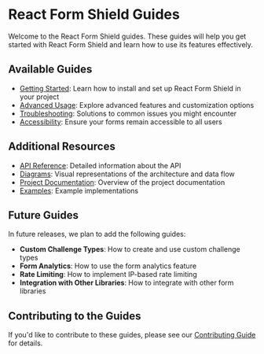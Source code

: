 # React Form Shield Guides

Welcome to the React Form Shield guides. These guides will help you get started with React Form Shield and learn how to use its features effectively.

## Available Guides

- [Getting Started](./getting-started.md): Learn how to install and set up React Form Shield in your project
- [Advanced Usage](./advanced-usage.md): Explore advanced features and customization options
- [Troubleshooting](./troubleshooting.md): Solutions to common issues you might encounter
- [Accessibility](./accessibility.md): Ensure your forms remain accessible to all users

## Additional Resources

- [API Reference](../api/index.md): Detailed information about the API
- [Diagrams](../diagrams/client-side-architecture.md): Visual representations of the architecture and data flow
- [Project Documentation](../project-documentation.md): Overview of the project documentation
- [Examples](../../examples/README.md): Example implementations

## Future Guides

In future releases, we plan to add the following guides:

- **Custom Challenge Types**: How to create and use custom challenge types
- **Form Analytics**: How to use the form analytics feature
- **Rate Limiting**: How to implement IP-based rate limiting
- **Integration with Other Libraries**: How to integrate with other form libraries

## Contributing to the Guides

If you'd like to contribute to these guides, please see our [Contributing Guide](../../CONTRIBUTING.md) for details.
